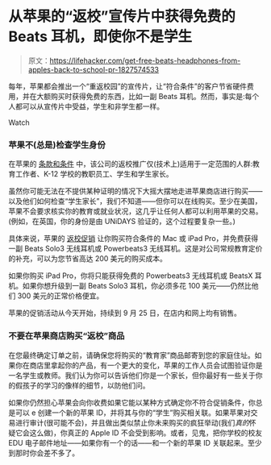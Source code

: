 # 从苹果的“返校”宣传片中获得免费的 Beats 耳机，即使你不是学生

> 原文：<https://lifehacker.com/get-free-beats-headphones-from-apples-back-to-school-pr-1827574533>

每年，苹果都会推出一个“重返校园”的宣传片，让“符合条件”的客户节省硬件费用，并在大额购买时获得免费的东西，比如一副 Beats 耳机。然而，事实是:每个人都可以从宣传片中受益，学生和非学生都一样。

Watch

### **苹果不(总是)检查学生身份**

在苹果的 [条款和条件](https://www.apple.com/promo/pdf/EN_US_BTS_070518.pdf) 中，该公司的返校推广仅(技术上)适用于一定范围的人群:教育工作者、K-12 学校的教职员工、学生和学生家长。

虽然你可能无法在不提供某种证明的情况下大摇大摆地走进苹果商店进行购买——以及他们如何检查“学生家长”，我们不知道——但你可以在线购买。至少在美国，苹果不会要求核实你的教育或就业状况，这几乎让任何人都可以利用苹果的交易。(例如，在英国，你的身份是由 UNiDAYS 验证的，这个过程要复杂一些。)

具体来说，苹果的 [返校促销](https://www.apple.com/us-hed/shop/back-to-school) 让你购买符合条件的 Mac 或 iPad Pro，并免费获得一副 Beats Solo3 无线耳机或 Powerbeats3 无线耳机。这是对公司常规教育定价的补充，可以为您节省高达 200 美元的购买成本。

如果你购买 iPad Pro，你将只能获得免费的 Powerbeats3 无线耳机或 BeatsX 耳机。如果你想升级到一副 Beats Solo3 耳机，你必须多花 100 美元——仍然比他们 300 美元的正常价格便宜。

苹果的促销活动从今天开始，持续到 9 月 25 日，在店内和网上均有销售。

### **不要在苹果商店购买“返校”商品**

在您最终确定订单之前，请确保您将购买的“教育家”商品邮寄到您的家庭住址。如果你在商店里拿起你的产品，有一个更大的变化，苹果的工作人员会试图验证你是一名学生或教师。我们认为你可以告诉他们你是一个家长，但你最好有一些关于你的假孩子的学习的像样的细节，以防他们问。

如果你仍然担心苹果会向你收费如果它能以某种方式确定你不符合促销条件，你总是可以 e 创建一个新的苹果 ID，并将其与你的“学生”购买相关联。如果苹果对交易进行审计(很可能不会)，并且做出类似禁止你未来购买的疯狂举动(我们*真的*怀疑它会这么做)，你真正的 Apple ID 不会受到影响。或者，见鬼，把你学校的校友 EDU 电子邮件地址——如果你有一个的话——和一个新的苹果 ID 关联起来。至少到那时你会差不多了。